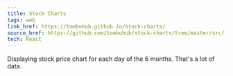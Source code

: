 ```yaml
---
title: Stock Charts
tags: web
link_href: https://tombohub.github.io/stock-charts/
source_href: https://github.com/tombohub/stock-charts/tree/master/src/frontend
tech: React
---
```

Displaying stock price chart for each day of the 6 months. That's a lot of data.

